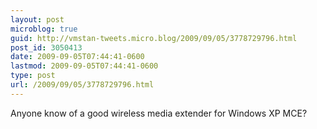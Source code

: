```yaml
---
layout: post
microblog: true
guid: http://vmstan-tweets.micro.blog/2009/09/05/3778729796.html
post_id: 3050413
date: 2009-09-05T07:44:41-0600
lastmod: 2009-09-05T07:44:41-0600
type: post
url: /2009/09/05/3778729796.html
---
```

Anyone know of a good wireless media extender for Windows XP MCE?
